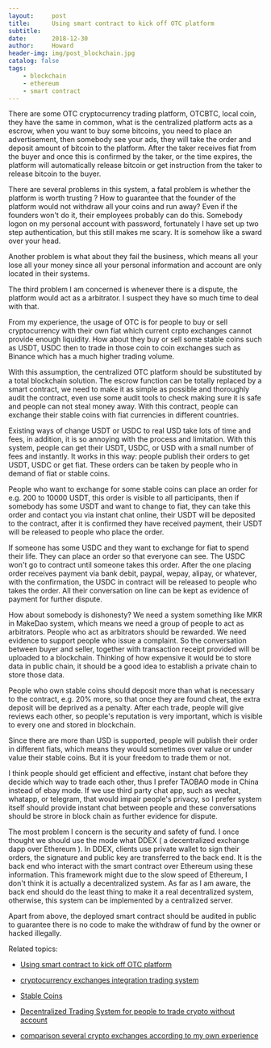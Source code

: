 ```yaml
---
layout:     post
title:      Using smart contract to kick off OTC platform
subtitle:   
date:       2018-12-30
author:     Howard
header-img: img/post_blockchain.jpg
catalog: false
tags:
    - blockchain
    - ethereum
    - smart contract
---
```


There are some OTC cryptocurrency trading platform,  OTCBTC, local coin,  they have the same in common, what is the centralized platform acts as a escrow,  when you want to buy some bitcoins,  you need to place an advertisement, then somebody see your ads, they will take the order and deposit amount of bitcoin to the platform.  After the taker receives fiat  from the buyer and once this is confirmed by the taker, or the time expires, the platform will automatically release bitcoin or get instruction from the taker to release bitcoin to the buyer.



There are several problems in this system,  a fatal problem is whether the platform is worth trusting ?  How to guarantee that the  founder of the platform would not withdraw all your coins and run away? Even if the founders won't do it, their 
employees probably can do this.  Somebody logon on my personal account with password,  fortunately I have set up two step authentication, but this still makes me scary.   It is somehow like a sward over your head.  


Another problem is what about they fail the business, which means all your lose all your money since all your personal information and account are only located in their systems. 



The third problem I am concerned is whenever there is a dispute,  the platform would act as a arbitrator.  I suspect they have so much time to deal with that.  




From my experience,  the usage of OTC is for people to buy or sell cryptocurrency with their own fiat which current crpto exchanges cannot provide enough liquidity.  How about they buy or sell some stable coins such as USDT, USDC then to trade in those coin to coin exchanges such as Binance which has a much higher trading volume. 



With this assumption, the   centralized OTC platform should be substituted by a total blockchain solution.  The  escrow function can be totally replaced by a smart contract,   we need to make it as simple as possible and  thoroughly  audit the contract, even use some audit tools to check making sure it is safe and people can not steal money away.    With this contract,  people can exchange their stable coins with fiat currencies in different countries.   



Existing ways of change USDT or USDC to real USD take lots of time and fees, in addition, it is so annoying with the process and limitation.   With this system, people can get their USDT, USDC, or USD with a small number of fees and instantly.  It works in this way:   people publish their orders to get USDT, USDC or get fiat.  These orders can be taken by people who in demand of fiat or stable coins.    




People who want to exchange for some stable coins can place an order for e.g. 200 to 10000 USDT,    this order is visible to all participants, then if somebody has some USDT and want to change to fiat, they can take this order and contact you via instant chat online,  their USDT will be deposited to the contract, after  it is confirmed they have received payment, their USDT will be released to people who place the order.   



If someone has some USDC and they want to exchange for fiat to spend their life. They can place an order so that everyone can see.   The USDC won't go to contract until someone takes this order.  After the one placing order receives payment via bank debit, paypal, wepay, alipay, or whatever, with the confirmation, the USDC in contract will be released to people who takes the order. All their conversation on line can be kept as evidence of payment for further dispute.



How about somebody is dishonesty?   We need a system something like MKR in MakeDao system, which means we need a group of people to act as arbitrators.  People who act as arbitrators should be rewarded.  We need evidence to support people who issue a complaint.  So the conversation between buyer and seller,  together with transaction receipt provided will be uploaded to a blockchain.  Thinking of how expensive it would be to store data in public chain, it should be a good idea to establish a private chain to store those data.  



People who own stable coins should deposit more than  what is necessary to the contract, e.g. 20%  more, so that once they are found cheat, the extra deposit will be deprived as a penalty.    After each trade, people will give reviews each other,  so people's reputation is very important, which is visible to every one and stored in blockchain. 



Since there are more than USD is supported, people will publish their order in different fiats,  which means they would sometimes over value or under value their stable coins.  But it is your freedom to trade them or not.  




I think people should get efficient and effective, instant chat before they decide which way to trade each other, thus I prefer TAOBAO mode in China instead of ebay mode.   If we use third party chat app, such as wechat, whatapp, or telegram, that would impair people's privacy, so I prefer system itself should provide instant chat between people and these conversations should be strore in block chain as further evidence for dispute.




The most problem I concern is the security and safety of fund.  I once thought we should use the mode what DDEX ( a decentralized exchange dapp over Ethereum ).  In DDEX, clients use private wallet to sign their orders,  the signature and public key are transferred to the back end. It is the back end who interact with the smart contract over Ethereum using these information.   This framework might due to the slow speed of Ethereum, I don't think it is actually a decentralized system.   As far as I am aware,  the back end should do the least thing to make it a real decentralized system, otherwise,  this system can be implemented by a centralized server.  




Apart from above,  the deployed smart contract should be audited in public to guarantee there is no code to make the withdraw of fund by the owner or hacked illegally.



Related topics:


- [Using smart contract to kick off OTC platform](http://engineerman.club/2018/12/30/Using-smart-contract-to-kick-off-OTC-platform/)

- [cryptocurrency exchanges integration trading system](http://engineerman.club/2018/12/06/cryptocurrency-exchanges-integration-trading-system/)

- [Stable Coins](http://engineerman.club/2018/12/06/Stable-Coins/)

- [Decentralized Trading System for people to trade crypto without account](http://engineerman.club/2018/12/06/Decentralized-Trading-System-for-people-to-trade-crypto-without-account/)

- [comparison several crypto exchanges according to my own experience](http://engineerman.club/2017/12/05/comparison-several-crypto-exchanges-according-to-my-own-experience/)